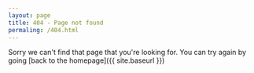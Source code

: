 ```yaml
---
layout: page
title: 404 - Page not found
permaling: /404.html
---
```


Sorry we can't find that page that you're looking for. You can try again by going [back to the homepage]({{ site.baseurl }})